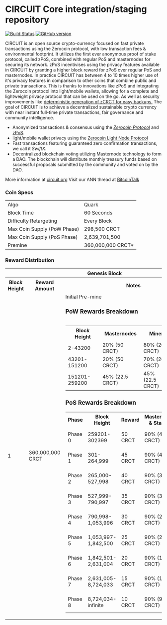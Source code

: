CIRCUIT Core integration/staging repository
=====================================

[![Build Status](https://travis-ci.org/CircuitProject/Circuit-Project.svg?branch=master)](https://travis-ci.org/CircuitProject/Circuit-Project) [![GitHub version](https://badge.fury.io/gh/CIRCUIT-Project%2FCIRCUIT.svg)](https://badge.fury.io/gh/CIRCUIT-Project%2FCIRCUIT)

CIRCUIT is an open source crypto-currency focused on fast private transactions using the Zerocoin protocol, with low transaction fees & environmental footprint.  It utilizes the first ever anonymous proof of stake protocol, called zPoS, combined with regular PoS and masternodes for securing its network. zPoS incentivises using the privacy features available in CIRCUIT by granting a higher block reward for zPoS over regular PoS and masternodes. In practice CIRCUIT has between 4 to 10 times higher use of it's privacy features in comparison to other coins that combine public and private transactions. This is thanks to innovations like zPoS and integrating the Zerocoin protocol into light/mobile wallets, allowing for a complete and lightweight privacy protocol that can be used on the go. As well as security improvements like [deterministic generation of zCRCT for easy backups.](https://www.reddit.com/r/circuit/comments/8gbjf7/how_to_use_deterministic_zerocoin_generation/)
The goal of CIRCUIT is to achieve a decentralized sustainable crypto currency with near instant full-time private transactions, fair governance and community intelligence.
- Anonymized transactions & consensus using the [_Zerocoin Protocol_](http://www.circuit.org/zcrct) and [zPoS](https://circuit.org/zpos/).
- light/mobile wallet privacy using the [Zerocoin Light Node Protocol](https://circuit.org/wp-content/uploads/2018/11/Zerocoin_Light_Node_Protocol.pdf)
- Fast transactions featuring guaranteed zero confirmation transactions, we call it _SwiftX_.
- Decentralized blockchain voting utilizing Masternode technology to form a DAO. The blockchain will distribute monthly treasury funds based on successful proposals submitted by the community and voted on by the DAO.

More information at [circuit.org](http://www.circuit.org) Visit our ANN thread at [BitcoinTalk](http://www.bitcointalk.org/index.php?topic=1262920)

### Coin Specs
<table>
<tr><td>Algo</td><td>Quark</td></tr>
<tr><td>Block Time</td><td>60 Seconds</td></tr>
<tr><td>Difficulty Retargeting</td><td>Every Block</td></tr>
<tr><td>Max Coin Supply (PoW Phase)</td><td>298,500 CRCT</td></tr>
<tr><td>Max Coin Supply (PoS Phase)</td><td>2,639,701,500</td></tr>
<tr><td>Premine</td><td>360,000,000 CRCT*</td></tr>
</table>


### Reward Distribution

<table>
<th colspan=4>Genesis Block</th>
<tr><th>Block Height</th><th>Reward Amount</th><th>Notes</th></tr>
<tr><td>1</td><td>360,000,000 CRCT</td><td>Initial Pre-mine
<table>

### PoW Rewards Breakdown

<table>
<th>Block Height</th><th>Masternodes</th><th>Miner</th><th>Budget</th>
<tr><td>2-43200</td><td>20% (50 CRCT)</td><td>80% (200 CRCT)</td><td>N/A</td></tr>
<tr><td>43201-151200</td><td>20% (50 CRCT)</td><td>70% (200 CRCT)</td><td>10% (25 CRCT)</td></tr>
<tr><td>151201-259200</td><td>45% (22.5 CRCT)</td><td>45% (22.5 CRCT)</td><td>10% (5 CRCT)</td></tr>
</table>

### PoS Rewards Breakdown

<table>
<th>Phase</th><th>Block Height</th><th>Reward</th><th>Masternodes & Stakers</th><th>Budget</th>
<tr><td>Phase 0</td><td>259201-302399</td><td>50 CRCT</td><td>90% (45 CRCT)</td><td>10% (5 CRCT)</td></tr>
<tr><td>Phase 1</td><td>301-264,999</td><td>45 CRCT</td><td>90% (40.5 CRCT)</td><td>10% (4.5 CRCT)</td></tr>
<tr><td>Phase 2</td><td>265,000-527,998</td><td>40 CRCT</td><td>90% (36 CRCT)</td><td>10% (4 CRCT)</td></tr>
<tr><td>Phase 3</td><td>527,999-790,997</td><td>35 CRCT</td><td>90% (31.5 CRCT)</td><td>10% (3.5 CRCT)</td></tr>
<tr><td>Phase 4</td><td>790,998-1,053,996</td><td>30 CRCT</td><td>90% (27 CRCT)</td><td>10% (3 CRCT)</td></tr>
<tr><td>Phase 5</td><td>1,053,997-1,842,500</td><td>25 CRCT</td><td>90% (22.5 CRCT)</td><td>10% (2.5 CRCT)</td></tr>
<tr><td>Phase 6</td><td>1,842,501-2,631,004</td><td>20 CRCT</td><td>90% (18 CRCT)</td><td>10% (2 CRCT)</td></tr>
<tr><td>Phase 7</td><td>2,631,005-8,724,033</td><td>15 CRCT</td><td>90% (13.5 CRCT)</td><td>10% (1.5 CRCT)</td></tr>
<tr><td>Phase 8</td><td>8,724,034-infinite</td><td>10 CRCT</td><td>90% (9 CRCT)</td><td>10% (1 CRCT)</td></tr>
</table>
